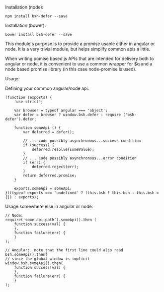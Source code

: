 Installation (node):

    npm install bsh-defer --save

Installation (bower):

    bower install bsh-defer --save


This module's purpose is to provide a promise usable either in angular or node.  It is
a very trivial module, but helps simplify common apis a little.

When writing pomise based js APIs that are intended for delivery both to angular or node,
it is convenient to use a common wrapper for $q and a node based promise library (in
this case node-promise is used).

Usage:

Defining your common angular/node api:

    (function (exports) {
        'use strict';

        var browser = typeof angular === 'object';
        var defer = browser ? window.bsh.defer : require ('bsh-defer').defer;

        function someApi () {
            var deferred = defer();

            // ... code possibly asynchronous...success condition
            if (success) {
                deferred.resolve(someValue);
            }
            // ... code possibly asynchronous...error condition
            if (err) {
                deferred.reject(err);
            }
            return deferred.promise;
        }

        exports.someApi = someApi;
    })(typeof exports === 'undefined' ? (this.bsh ? this.bsh : this.bsh = {}) : exports);


Usage somewhere else in angular or node:

    // Node:
    require('some api path').someApi().then (
        function success(val) {
        },
        function failure(err) {
        }
    );

    // Angular:  note that the first line could also read bsh.someApi().then{
    // since the global window is implicit
    window.bsh.someApi().then(
        function success(val) {
        },
        function failure(err) {
        }
    );
